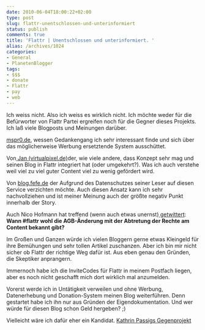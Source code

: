 ```yaml
---
date: 2010-06-04T18:00:22+02:00
type: post
slug: flattr-unentschlossen-und-unterinformiert
status: publish
comments: true
title: 'Flattr | Unentschlossen und unterinformiert. '
alias: /archives/1024
categories:
- General
- PlanetenBlogger
tags:
- $$$
- donate
- Flattr
- pay
- web
---
```


Ich weiss nicht. Also ich weiss es wirklich nicht. Ich möchte weder für die Befürworter von Flattr Partei ergreifen noch für die Gegner dieses Projekts. Ich laß viele Blogposts und Meinungen darüber.

[mspr0.de](http://mspr0.de/?p=1363), wessen Gedankengang ich sehr interessant finde und sich über das möglicherweise Werbung ersetztende System ausschüttet.

Von[ Jan (virtualpixel.de)](http://www.virtualpixel.de/2010/06/01/flattr-jan-gefaellt-das/#more-1696)der, wie viele andere, dass Konzept sehr mag und seinen Blog in Flattr integriert hat (oder umgekehrt?). Was ich auch verstehe weil viel zu viel guter Content viel zu wenig gefördert wird.

Von [blog.fefe.de](http://blog.fefe.de/?ts=b2fa2a67) der Aufgrund des Datenschutzes seiner Leser auf diesen Service verzichten möchte. Auch diesen Ansatz kann ich sehr nachvollziehen und ist meiner Meinung auch der größte negativ Punkt innerhalb der Story.

Auch Nico Hofmann hat treffend (wenn auch etwas unernst)[ getwittert](https://twitter.com/nicohofmann/status/15324649751):
**Wann #flattr wohl die AGB-Änderung mit der Abtretung der Rechte am Content bekannt gibt?**

Im Großen und Ganzen würde ich vielen Bloggern gerne etwas Kleingeld für ihre Bemühungen und sehr tollen Artikel zuschanzen. Aber ich bin mir nicht sicher ob Flattr der richtige Weg dafür ist. Aus eben genau den Gründen, die Skeptiker anprangern.

Immernoch habe ich die InviteCodes für Flattr in meinem Postfach liegen, aber es noch nicht geschafft mich dort wirklich mal anzumelden.

Vorerst werde ich in Untätigkeit verweilen und ohne Werbung, Datenerhebung und Donation-System meinen Blog weiterführen. Denn gestartet habe ich ihn nur aus Gründen der Eigendokumentation. Und wer würde für diesen Blog schon Geld hergeben? ;)

Vielleicht wäre ich dafür eher ein Kandidat. [Kathrin Passigs Gegenprojekt]( http://twitter.com/kathrinpassig/status/12937730614)
